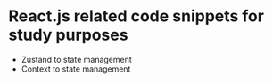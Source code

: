 # React.js related code snippets for study purposes

- Zustand to state management
- Context to state management
